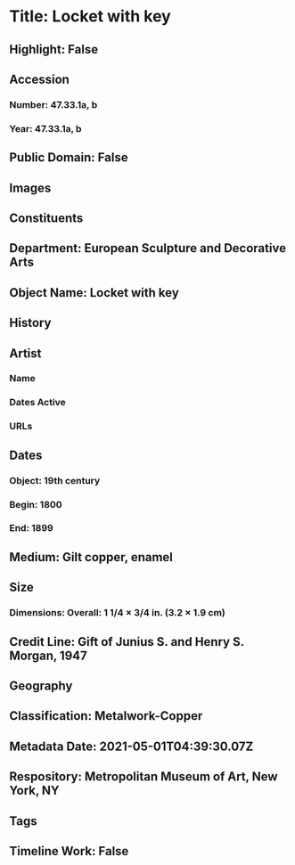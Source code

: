 # Title: Locket with key
## Highlight: False
## Accession
### Number: 47.33.1a, b
### Year: 47.33.1a, b
## Public Domain: False
## Images
## Constituents
## Department: European Sculpture and Decorative Arts
## Object Name: Locket with key
## History
## Artist
### Name
### Dates Active
### URLs
## Dates
### Object: 19th century
### Begin: 1800
### End: 1899
## Medium: Gilt copper, enamel
## Size
### Dimensions: Overall: 1 1/4 × 3/4 in. (3.2 × 1.9 cm)
## Credit Line: Gift of Junius S. and Henry S. Morgan, 1947
## Geography
## Classification: Metalwork-Copper
## Metadata Date: 2021-05-01T04:39:30.07Z
## Respository: Metropolitan Museum of Art, New York, NY
## Tags
## Timeline Work: False